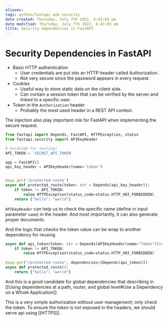 ```yaml
---
aliases: 
tags: python/fastapi web security
date created: Thursday, July 7th 2022, 4:43:03 pm
date modified: Thursday, July 7th 2022, 4:43:03 pm
title: Security dependencies in FastAPI
---
```


# Security Dependencies in FastAPI

- Basic HTTP authentication
	- User credentials are put into an HTTP header called Authorization.
	- Not very secure since the password appears in every request.
- Cookies
	- Useful way to store static data on the client side.
	- Can contain a session token that can be verified by the server and linked to a specific user.
- Token in the `Authorization` header
	- Probably the most used header in a REST API context.

The injection also play important role for FastAPI when implementing the secure request.

```python
from fastapi import Depends, FastAPI, HTTPException, status
from fastapi.security import APIKeyHeader

# hardcode for testing!
API_TOKEN = 'SECRET_API_TOKEN'

app = FastAPI()
api_key_header = APIKeyHeader(name='token')


@app.get('/protected-route')
async def protected_route(token: str = Depends(api_key_header)):
    if token != API_TOKEN:
        raise HTTPException(status_code=status.HTTP_403_FORBIDDEN)
    return {"hello": "world"}
```

`APIKeyHeader` can help us to check the specific name (define in input parameter `name`) in the header. And most importantly, it can also generate proper documents.

And the logic that checks the token value can be wrap to another dependency for reusing.

```python
async def api_token(token: str = Depends(APIKeyHeader(name="Token"))):
    if token != API_TOKEN:
        raise HTTPException(status_code=status.HTTP_403_FORBIDDEN)
    
@app.get("/protected-route", dependencies=[Depends(api_token)])
async def protected_route():
    return {"hello": "world"}
```

And this is a good candidate for global dependencies that describing in [[Using dependencies at a path, router, and global level#Use a Dependency on a Whole Application]]

This is a very simple authorization without user management; only check the token. To ensure the token is not exposed in the headers, we should serve api using [[HTTPS]].